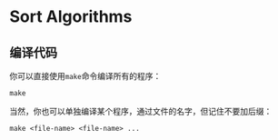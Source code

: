 # Sort Algorithms

## 编译代码

你可以直接使用`make`命令编译所有的程序：

```
make
```

当然，你也可以单独编译某个程序，通过文件的名字，但记住不要加后缀：

```
make <file-name> <file-name> ...
```

